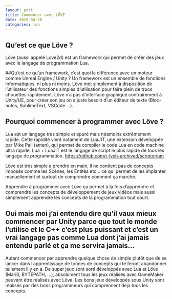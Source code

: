 ```yaml
---
layout: post
title: Commencer avec LÖVE
date: 2019-04-20
categories: lua
---
```


## Qu’est ce que Löve ?
Löve (aussi appelé Love2d) est un framework qui permet de créer des jeux avec le langage de programmation Lua.

##Qu’est ce qu’un framework, c’est quoi la différence avec un moteur comme Unreal Engine / Unity ?
Un framework est un ensemble de fonctions informatiques, ni plus ni moins. Löve met simplement à disposition de l’utilisateur des fonctions simples d’utilisation pour faire plein de trucs chouettes rapidement. Löve n’a pas d’interface graphique contrairement à Unity/UE, pour créer son jeu on a juste besoin d’un éditeur de texte (Bloc-notes, SublimeText, VSCode ...).


## Pourquoi commencer à programmer avec Löve ?
Lua est un langage très simple et épuré mais néamoins extrêmement rapide. 
Cette rapidité vient notament de LuaJIT, une extension développée par Mike Pall (amen), qui permet de compiler le code Lua en code machine ultra rapide. Lua + LuaJIT est le langage de script le plus rapide de tous les langage de programmation.
https://github.com/r-lyeh-archived/scriptorium

Löve est très simple à prendre en main, il ne contient pas de concepts imposés comme les Scènes, les Entités etc... ce qui permet de les implanter manuellement et surtout de comprendre comment ça marche.

Apprendre à programmer avec Löve ça permet à la fois d’apprendre et comprendre les concepts de développement de jeux vidéos mais aussi simplement apprendre les concepts de la programmation tout court.

## Oui mais moi j’ai entendu dire qu’il vaux mieux commencer par Unity parce que tout le monde l’utilise et le C++ c’est plus puissant et c’est un vrai langage pas comme Lua dont j’ai jamais entendu parlé et ça me servira jamais...
Autant commencer par apprendre quelque chose de simple plutôt que de se lancer dans l’apprentissage de tonnes de concepts qui te feront abandonner tellement il y en a.
De super jeux sont sorti développés avec Lua et Löve (Mari0, BYTEPATH, ...), absolument tous les jeux réalisés avec GameMaker peuvent être réalisés avec Löve.
Les bons jeux développés sous Unity sont réalisés par des bons programmeurs qui comprennent déjà tous les concepts.
